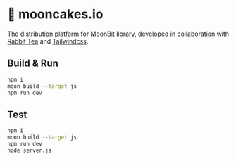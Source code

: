 # 🥮 mooncakes.io

The distribution platform for MoonBit library, developed in collaboration with [Rabbit Tea](https://github.com/Yoorkin/rabbit-tea) and [Tailwindcss](https://tailwindcss.com/).

## Build & Run

```bash
npm i
moon build --target js
npm run dev
```

## Test

```bash
npm i
moon build --target js
npm run dev
node server.js
```